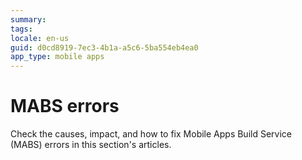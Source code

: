 ```yaml
---
summary:
tags:
locale: en-us
guid: d0cd8919-7ec3-4b1a-a5c6-5ba554eb4ea0
app_type: mobile apps
---
```


# MABS errors

Check the causes, impact, and how to fix Mobile Apps Build Service (MABS)
errors in this section's articles.
